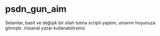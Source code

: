 # psdn_gun_aim
Selamlar, basit ve değişik bir silah tutma scripti yaptım, umarım hoşunuza gitmiştir.
/nisanal yazar kullanabilirsiniz
